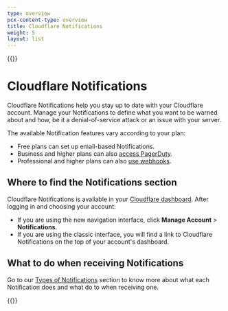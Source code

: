 ```yaml
---
type: overview
pcx-content-type: overview
title: Cloudflare Notifications
weight: 5
layout: list
---
```


{{<content-column>}}

# Cloudflare Notifications

Cloudflare Notifications help you stay up to date with your Cloudflare account. Manage your Notifications to define what you want to be warned about and how, be it a denial-of-service attack or an issue with your server.

The available Notification features vary according to your plan:

*   Free plans can set up email-based Notifications.
*   Business and higher plans can also [access PagerDuty](/fundamentals/notifications/create-notifications/create-pagerduty/).
*   Professional and higher plans can also [use webhooks](/fundamentals/notifications/create-notifications/configure-webhooks/).

## Where to find the Notifications section

Cloudflare Notifications is available in your [Cloudflare dashboard](https://dash.cloudflare.com/login). After logging in and choosing your account:

*   If you are using the new navigation interface, click **Manage Account** > **Notifications**.
*   If you are using the classic interface, you will find a link to Cloudflare Notifications on the top of your account's dashboard.

## What to do when receiving Notifications

Go to our [Types of Notifications](/fundamentals/notification-available/) section to know more about what each Notification does and what do to when receiving one.

{{</content-column>}}
